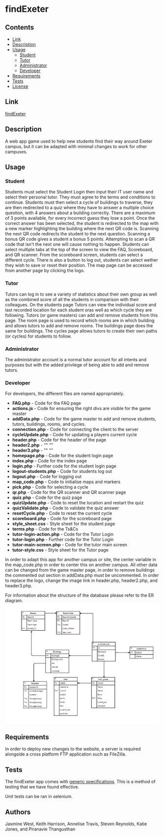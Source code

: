 # findExeter

## Contents

- [Link](#link)
- [Description](#description)
- [Usage](#usage)
	- [Student](#student)
	- [Tutor](#tutor)
	- [Administrator](#administrator)
	- [Developer](#developer)
- [Requirements](#requirements)
- [Tests](#tests)
- [License](#license)

## Link

[findExeter](https://www.secondchancelarp.co.uk/findExeter/)

## Description

A web app game used to help new students find their way around Exeter campus, but it can be adapted with minimal changes to work for other campuses.

## Usage

### Student

Students must select the Student Login then input their IT user name and select their personal tutor.
They must agree to the terms and conditions to continue. 
Students must then select a cycle of buildings to traverse, they are then redirected to a quiz where they have to answer a multiple choice question, with 4 answers about a building correctly.
There are a maximum of 3 points available, for every incorrect guess they lose a point. 
Once the correct answer has been selected, the student is redirected to the map with a new marker highlighting the building where the next QR code is.
Scanning the next QR code redirects the student to the next question.
Scanning a bonus QR code gives a student a bonus 5 points.
Attempting to scan a QR code that isn't the next one will cause nothing to happen.
Students can select multiple tabs at the top of the screen to view the FAQ, Scoreboard, and QR scanner.
From the scoreboard screen, students can select a different cycle.
There is also a button to log out, students can select wether they wish to save or reset their position.
The map page can be accessed from another page by clicking the logo.

### Tutor

Tutors can log in to see a variety of statistics about their own group as well as the combined score of all the students in comparison with their colleagues.
On the students page Tutors can view the individual score and last recorded location for each student oras well as which cycle they are following. 
Tutors (or game masters) can add and remove students from this page.
The room page is used to record which rooms are in which building and allows tutors to add and remove rooms.
The buildings page does the same for buildings.
The cycles page allows tutors to create their own paths (or cycles) for students to follow.


### Administrator

The administrator account is a normal tutor account for all intents and purposes but with the added privilege of being able to add and remove tutors.

### Developer

For developers, the different files are named appropriately.
- **FAQ.php** - Code for the FAQ page
- **actions.js** - Code for ensuring the right divs are visible for the game master
- **addData.php** - Code for the game master to add and remove students, tutors, buildings, rooms, and cycles.
- **connection.php** - Code for connecting the client to the server
- **cycleUpdate.php** - Code for updating a players current cycle
- **header.php** - Code for the header of the page
- **header2.php** - ""				""
- **header3.php** - ""				""
- **homepage.php** - Code for the student login page
- **index.php** - Code for the index page
- **login.php** - Further code for the student login page
- **logout-students.php** - Code for students log out
- **logout.php** - Code for logging out
- **map_code.php** - Code to initialise maps and markers
- **pick.php** - Code for selecting a cycle
- **qr.php** - Code for the QR scanner and QR scanner page
- **quiz.php** - Code for the quiz page
- **quizUpdate.php** - Code to reset the location and restart the quiz
- **quizValidate.php** - Code to validate the quiz answer
- **resetCycle.php** - Code to reset the current cycle
- **scoreboard.php** - Code for the scoreboard page
- **style_sheet.css** - Style sheet for the student page
- **terms.php** - Code for the Ts&Cs
- **tutor-login-action.php** - Code for the Tutor Login
- **tutor-login.php** - Further code for the Tutor Login
- **tutor-main-screen.php** - Code for the tutor main screen
- **tutor-style.css** - Style sheet for the Tutor page

In order to adapt this app for another campus or site, the center variable in the map_code.php in order to center this on another campus.
All other data can be changed from the game master page, in order to remove buildings the commented out section in addData.php must be uncommented.
In order to replace the logo, change the image link in header.php, header2.php, and header3.php.

For information about the structure of the database please refer to the ER diagram.
![Image of Yaktocat](https://github.com/Draglener/ECM2434GroupD/blob/master/ER%20diagram.png)

## Requirements

In order to deploy new changes to the website, a server is required alongside a cross platform FTP application such as FileZilla. 

## Tests

The findExeter app comes with
[generic specifications](https://en.wikipedia.org/wiki/Specification_(technical_standard)). 
This is a method of testing that we have found effective.

Unit tests can be ran in selenium.

## Authors 

Jasmine West, Keith Harrison, Annelise Travis, Steven Reynolds, Katie Jones, and Piranavie Thangusthan
